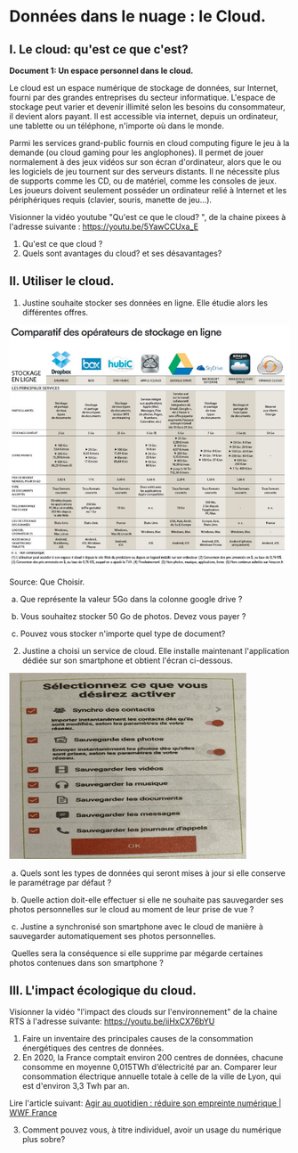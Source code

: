 # Données dans le nuage : le Cloud. 

## I. Le cloud: qu'est ce que c'est? 

**Document 1: Un espace personnel dans le cloud.** 

Le cloud est un espace numérique de stockage de données, sur Internet, fourni par des grandes entreprises du secteur informatique. L'espace de stockage peut varier et devenir illimité selon les besoins du consommateur, il devient alors payant. Il est accessible via internet, depuis un ordinateur, une tablette ou un téléphone, n'importe où dans le monde.

Parmi les services grand-public fournis en cloud computing figure le jeu à la demande (ou cloud gaming pour les anglophones). Il permet de jouer normalement à des jeux vidéos sur son écran d'ordinateur, alors que le ou les logiciels de jeu tournent sur des serveurs distants. Il ne nécessite plus de supports comme les CD, ou de matériel, comme les consoles de jeux. Les joueurs doivent seulement posséder un ordinateur relié à Internet et les périphériques requis (clavier, souris, manette de jeu...). 

Visionner la vidéo youtube "Qu'est ce que le cloud? ", de la chaine pixees à l'adresse suivante : https://youtu.be/5YawCCUxa_E 



1. Qu'est ce que cloud ? 
2. Quels sont avantages du cloud? et ses désavantages?

## II. Utiliser le cloud.

1. Justine souhaite stocker ses données en ligne. Elle étudie alors les différentes offres. 

![](/IMG/comparatif_cloud.jpg)

Source: Que Choisir. 

​	a. Que représente la valeur 5Go dans la colonne google drive ? 

​	b. Vous souhaitez stocker 50 Go de photos. Devez vous payer ? 

​	c. Pouvez vous stocker n'importe quel type de document? 

2.  Justine a choisi un service de cloud. Elle installe maintenant l'application dédiée sur son smartphone et obtient l'écran ci-dessous. 

![](/IMG/cloud2.jpg)

​	a. Quels sont les types de données qui seront mises à jour si elle conserve le paramétrage 	par défaut ?

​	b. Quelle action doit-elle effectuer si elle ne souhaite pas sauvegarder ses photos 		  	personnelles sur le cloud au moment de leur prise de vue ?

​	c. Justine a synchronisé son smartphone avec le cloud de manière à sauvegarder 		  	automatiquement ses photos personnelles. 

​	Quelles sera la conséquence si elle supprime par mégarde certaines photos contenues 	dans son smartphone ?



## III. L'impact écologique du cloud. 

Visionner la vidéo "l'impact des clouds sur l'environnement" de la chaine RTS à l'adresse suivante: https://youtu.be/iiHxCX76bYU

1. Faire un inventaire des principales causes de la consommation énergétiques des centres de données. 
2. En 2020, la France comptait environ 200 centres de données, chacune consomme en moyenne 0,015TWh d’électricité par an. Comparer leur consommation électrique annuelle totale à celle de la ville de Lyon, qui est d'environ 3,3 Twh par an.

Lire l'article suivant: [Agir au quotidien : réduire son empreinte numérique | WWF France](https://www.wwf.fr/agir-au-quotidien/numerique)

3. Comment pouvez vous, à titre individuel, avoir un usage du numérique plus sobre? 



​	



